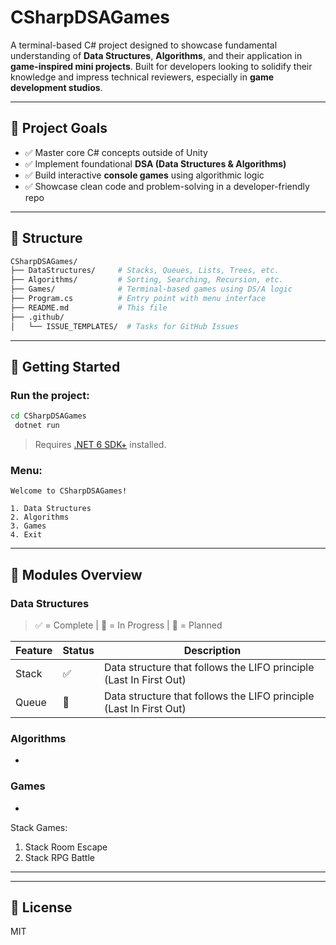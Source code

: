 # CSharpDSAGames

A terminal-based C# project designed to showcase fundamental understanding of **Data Structures**, **Algorithms**, and their application in **game-inspired mini projects**. Built for developers looking to solidify their knowledge and impress technical reviewers, especially in **game development studios**.

---

## 🎯 Project Goals

- ✅ Master core C# concepts outside of Unity
- ✅ Implement foundational **DSA (Data Structures & Algorithms)**
- ✅ Build interactive **console games** using algorithmic logic
- ✅ Showcase clean code and problem-solving in a developer-friendly repo

---

## 📁 Structure

```bash
CSharpDSAGames/
├── DataStructures/     # Stacks, Queues, Lists, Trees, etc.
├── Algorithms/         # Sorting, Searching, Recursion, etc.
├── Games/              # Terminal-based games using DS/A logic
├── Program.cs          # Entry point with menu interface
├── README.md           # This file
├── .github/
│   └── ISSUE_TEMPLATES/  # Tasks for GitHub Issues
```

---

## 🚀 Getting Started

### Run the project:

```bash
cd CSharpDSAGames
 dotnet run
```

> Requires [.NET 6 SDK+](https://dotnet.microsoft.com/en-us/download) installed.

### Menu:

```
Welcome to CSharpDSAGames!

1. Data Structures
2. Algorithms
3. Games
4. Exit
```

---

## 🧠 Modules Overview

### Data Structures

> ✅ = Complete | 🔄 = In Progress | 📝 = Planned

| Feature | Status | Description |
 |--------|--------|-------------|
 | Stack | ✅ | Data structure that follows the LIFO principle (Last In First Out)|
 | Queue | 🔄 | Data structure that follows the LIFO principle (Last In First Out)|

### Algorithms

-

### Games

-
Stack Games: 
 1. Stack Room Escape
 2. Stack RPG Battle
---

---

## 📎 License

MIT

